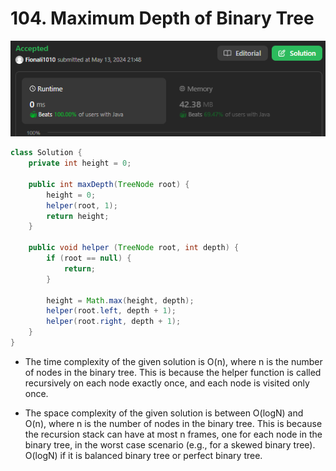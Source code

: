 # 104. Maximum Depth of Binary Tree

![alt text](image.png)

```java
class Solution {
    private int height = 0;

    public int maxDepth(TreeNode root) {
        height = 0;
        helper(root, 1);
        return height;
    }

    public void helper (TreeNode root, int depth) {
        if (root == null) {
            return;
        }

        height = Math.max(height, depth);
        helper(root.left, depth + 1);
        helper(root.right, depth + 1);
    }
}
```

- The time complexity of the given solution is O(n), where n is the number of nodes in the binary tree. This is because the helper function is called recursively on each node exactly once, and each node is visited only once.

- The space complexity of the given solution is between O(logN) and O(n), where n is the number of nodes in the binary tree. This is because the recursion stack can have at most n frames, one for each node in the binary tree, in the worst case scenario (e.g., for a skewed binary tree). O(logN) if it is balanced binary tree or perfect binary tree.
